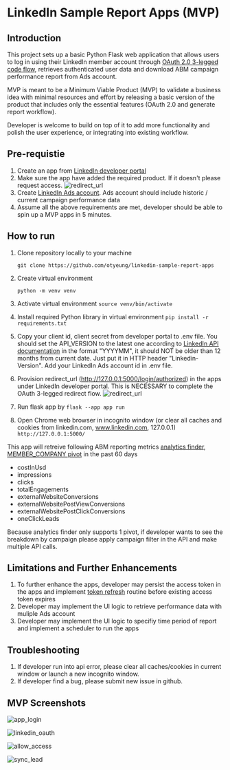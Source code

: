 # LinkedIn Sample Report Apps (MVP)

## Introduction

This project sets up a basic Python Flask web application that allows users to log in using their LinkedIn member account through [OAuth 2.0 3-legged code flow](https://learn.microsoft.com/en-gb/linkedin/shared/authentication/authorization-code-flow?context=linkedin%2Fcontext&tabs=HTTPS1), retrieves authenticated user data and download ABM campaign performance report from Ads account.

MVP is meant to be a Minimum Viable Product (MVP) to validate a business idea with minimal resources and effort by releasing a basic version of the product that includes only the essential features (OAuth 2.0 and generate report workflow).

Developer is welcome to build on top of it to add more functionality and polish the user experience, or integrating into existing workflow.

## Pre-requistie

1. Create an app from [LinkedIn developer portal](https://developer.linkedin.com)
2. Make sure the app have added the required product. If it doesn't please request access. ![redirect_url](screenshots/advertising_api.png)
3. Create [LinkedIn Ads account](https://www.linkedin.com/help/linkedin/answer/a426102/create-an-ad-account-in-campaign-manager-as-a-new-advertiser). Ads account should include historic / current campaign performance data
4. Assume all the above requirements are met, developer should be able to spin up a MVP apps in 5 minutes.

## How to run

1. Clone repository locally to your machine

   `git clone https://github.com/otyeung/linkedin-sample-report-apps`

2. Create virtual environment

   `python -m venv venv`

3. Activate virtual environment
   `source venv/bin/activate`

4. Install required Python library in virtual environment
   `pip install -r requirements.txt`

5. Copy your client id, client secret from developer portal to .env file. You should set the API_VERSION to the latest one according to [LinkedIn API documentation](https://learn.microsoft.com/en-us/linkedin/marketing/versioning?view=li-lms-2024-06) in the format "YYYYMM", it should NOT be older than 12 months from current date. Just put it in HTTP header "Linkedin-Version". Add your LinkedIn Ads account id in .env file.

6. Provision redirect_url (http://127.0.0.1:5000/login/authorized) in the apps under LinkedIn developer portal. This is NECESSARY to complete the OAuth 3-legged redirect flow.
   ![redirect_url](screenshots/redirect_url.png)

7. Run flask app by
   `flask --app app run`

8. Open Chrome web browser in incognito window (or clear all caches and cookies from linkedin.com, www.linkedin.com, 127.0.0.1)
   `http://127.0.0.1:5000/`

This app will retreive following ABM reporting metrics [analytics finder, MEMBER_COMPANY pivot](https://learn.microsoft.com/en-us/linkedin/marketing/integrations/ads-reporting/ads-reporting?view=li-lms-2024-05&tabs=http#statistics-finder) in the past 60 days

- costInUsd
- impressions
- clicks
- totalEngagements
- externalWebsiteConversions
- externalWebsitePostViewConversions
- externalWebsitePostClickConversions
- oneClickLeads

Because analytics finder only supports 1 pivot, if developer wants to see the breakdown by campaign please apply campaign filter in the API and make multiple API calls.

## Limitations and Further Enhancements

1. To further enhance the apps, developer may persist the access token in the apps and implement [token refresh](https://learn.microsoft.com/en-gb/linkedin/shared/authentication/authorization-code-flow?context=linkedin%2Fcontext&tabs=HTTPS1#step-5-refresh-access-token) routine before existing access token expires
2. Developer may implement the UI logic to retrieve performance data with muliple Ads account
3. Developer may implement the UI logic to specifiy time period of report and implement a scheduler to run the apps

## Troubleshooting

1. If developer run into api error, please clear all caches/cookies in current window or launch a new incognito window.
2. If developer find a bug, please submit new issue in github.

## MVP Screenshots

![app_login](screenshots/app_login.png)

![linkedin_oauth](screenshots/linkedin_oauth.png)

![allow_access](screenshots/allow_access.png)

![sync_lead](screenshots/report.png)
